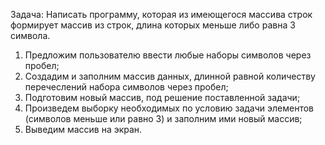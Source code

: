 Задача: Написать программу, которая из имеющегося массива строк формирует массив из строк,
 длина которых меньше либо равна 3 символа.

1. Предложим пользователю ввести любые наборы символов через пробел;
2. Создадим и заполним массив данных, длинной равной количеству перечеслений набора символов через пробел;
3. Подготовим новый массив, под решение поставленной задачи;
4. Произведем выборку необходимых по условию задачи элементов (символов меньше или равно 3) и заполним ими новый массив;
5. Выведим массив на экран.
